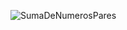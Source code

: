 ![SumaDeNumerosPares](https://github.com/Abdel03061/Apuntes-primer-parcial-Abdel/assets/130338988/4805747b-f825-48a9-a5ee-b7d3e4f2269b)
